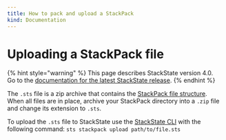 ```yaml
---
title: How to pack and upload a StackPack
kind: Documentation
---
```


# Uploading a StackPack file

{% hint style="warning" %}
This page describes StackState version 4.0.<br />Go to the [documentation for the latest StackState release](https://docs.stackstate.com/).
{% endhint %}

The `.sts` file is a zip archive that contains the [StackPack file structure](prepare_package.md). When all files are in place, archive your StackPack directory into a `.zip` file and change its extension to `.sts`.

To upload the `.sts` file to StackState use the [StackState CLI](../../setup/cli.md) with the following command: `sts stackpack upload path/to/file.sts`

